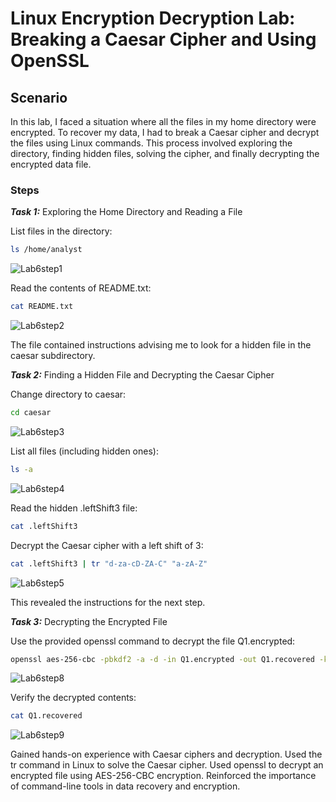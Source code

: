 # Linux Encryption Decryption Lab: Breaking a Caesar Cipher and Using OpenSSL

## Scenario

In this lab, I faced a situation where all the files in my home directory were encrypted. To recover my data, I had to break a Caesar cipher and decrypt the files using Linux commands. This process involved exploring the directory, finding hidden files, solving the cipher, and finally decrypting the encrypted data file.

### Steps

***Task 1:*** Exploring the Home Directory and Reading a File

List files in the directory:
```bash
ls /home/analyst
```

![Lab6step1](https://github.com/user-attachments/assets/b6ae293a-849a-4c7d-87e6-fc3f115b017b)

Read the contents of README.txt:
```bash
cat README.txt
```

![Lab6step2](https://github.com/user-attachments/assets/960b7cd5-e5f0-46b6-9602-94742397a11f)


The file contained instructions advising me to look for a hidden file in the caesar subdirectory.

***Task 2:*** Finding a Hidden File and Decrypting the Caesar Cipher

Change directory to caesar:
```bash
cd caesar
```

![Lab6step3](https://github.com/user-attachments/assets/cbb3ea9f-bdc8-4f87-8d2e-46dd9859f357)

List all files (including hidden ones):
```bash
ls -a
```
![Lab6step4](https://github.com/user-attachments/assets/8d52f1c3-b7f6-4ad0-8078-c0baddb8c176)


Read the hidden .leftShift3 file:
```bash
cat .leftShift3
```
Decrypt the Caesar cipher with a left shift of 3:
```bash
cat .leftShift3 | tr "d-za-cD-ZA-C" "a-zA-Z"
```
![Lab6step5](https://github.com/user-attachments/assets/6372d5da-0619-4168-94fc-150ee7c657cc)

This revealed the instructions for the next step.

***Task 3:*** Decrypting the Encrypted File

Use the provided openssl command to decrypt the file Q1.encrypted:
```bash
openssl aes-256-cbc -pbkdf2 -a -d -in Q1.encrypted -out Q1.recovered -k ettubrute
```

![Lab6step8](https://github.com/user-attachments/assets/d4a04b26-3f33-4c22-98c0-38b6a6af3d3e)


Verify the decrypted contents:
```bash
cat Q1.recovered
```
![Lab6step9](https://github.com/user-attachments/assets/87a3178b-f05a-414c-912f-710807a54ae5)



Gained hands-on experience with Caesar ciphers and decryption.
Used the tr command in Linux to solve the Caesar cipher.
Used openssl to decrypt an encrypted file using AES-256-CBC encryption.
Reinforced the importance of command-line tools in data recovery and encryption.

